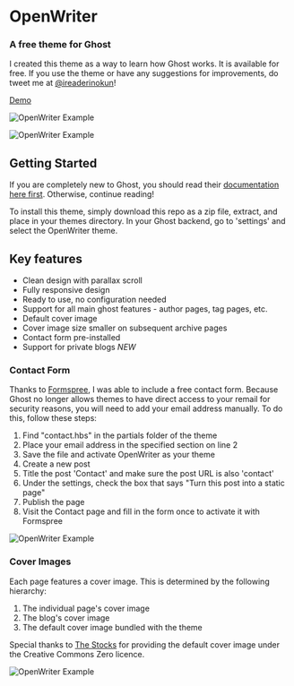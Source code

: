 # OpenWriter
### A free theme for Ghost

I created this theme as a way to learn how Ghost works. It is available for free. If you use the theme or have any suggestions for improvements, do tweet me at [@ireaderinokun](https://twitter.com/ireaderinokun)!

[Demo](https://ireaderinokun.ghost.io)

![OpenWriter Example](http://www.ireaderinokun.com/openwriter-images/1.png)

![OpenWriter Example](http://www.ireaderinokun.com/openwriter-images/8.png)


## Getting Started

If you are completely new to Ghost, you should read their [documentation here first](https://github.com/tryghost/Ghost). Otherwise, continue reading!

To install this theme, simply download this repo as a zip file, extract, and place in your themes directory. In your Ghost backend, go to 'settings' and select the OpenWriter theme.


## Key features

- Clean design with parallax scroll
- Fully responsive design
- Ready to use, no configuration needed
- Support for all main ghost features - author pages, tag pages, etc.
- Default cover image
- Cover image size smaller on subsequent archive pages
- Contact form pre-installed
- Support for private blogs *NEW*


### Contact Form

Thanks to [Formspree](http://formspree.io), I was able to include a free contact form. Because Ghost no longer allows themes to have direct access to your remail for security reasons, you will need to add your email address manually. To do this, follow these steps:

1. Find "contact.hbs" in the partials folder of the theme
2. Place your email address in the specified section on line 2
3. Save the file and activate OpenWriter as your theme
4. Create a new post
5. Title the post 'Contact' and make sure the post URL is also 'contact'
6. Under the settings, check the box that says "Turn this post into a static page"
7. Publish the page
8. Visit the Contact page and fill in the form once to activate it with Formspree


![OpenWriter Example](http://www.ireaderinokun.com/openwriter-images/5.png)

### Cover Images

Each page features a cover image. This is determined by the following hierarchy:

1. The individual page's cover image
2. The blog's cover image
3. The default cover image bundled with the theme

Special thanks to [The Stocks](http://thestocks.im/) for providing the default cover image under the Creative Commons Zero licence.

![OpenWriter Example](http://www.ireaderinokun.com/openwriter-images/6.png)


